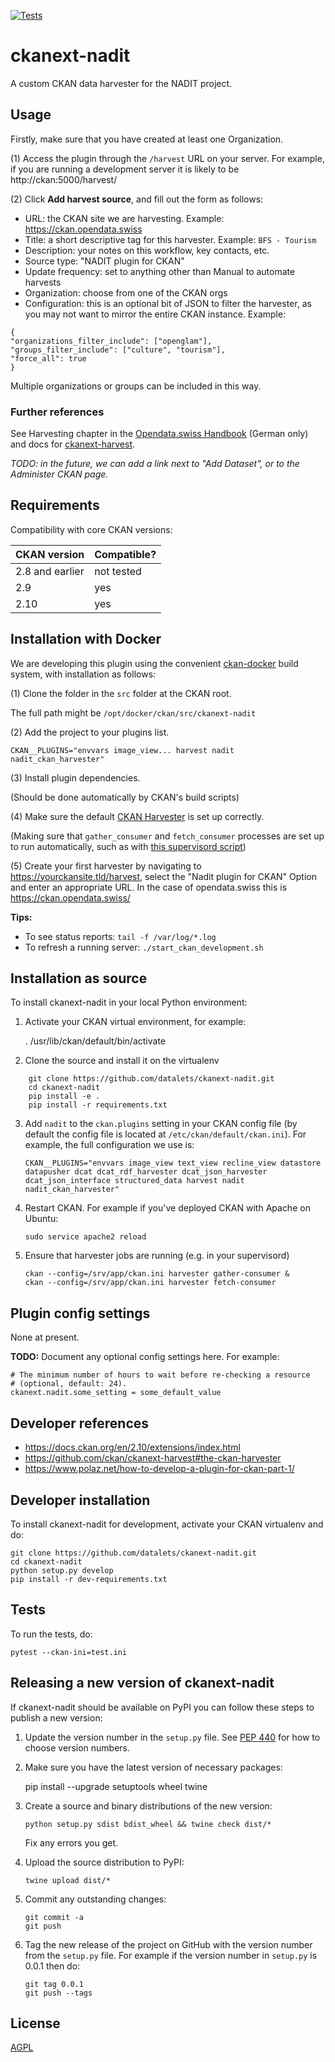 [![Tests](https://git.fhgr.ch/resto/ckanext-nadit/badges/main/pipeline.svg)](https://git.fhgr.ch/resto/ckanext-nadit/)

# ckanext-nadit

A custom CKAN data harvester for the NADIT project.

## Usage

Firstly, make sure that you have created at least one Organization.

(1) Access the plugin through the `/harvest` URL on your server. For example, if you are running a development server it is likely to be http://ckan:5000/harvest/

(2) Click **Add harvest source**, and fill out the form as follows:

- URL: the CKAN site we are harvesting. Example: https://ckan.opendata.swiss
- Title: a short descriptive tag for this harvester. Example: `BFS - Tourism`
- Description: your notes on this workflow, key contacts, etc.
- Source type: "NADIT plugin for CKAN"
- Update frequency: set to anything other than Manual to automate harvests
- Organization: choose from one of the CKAN orgs
- Configuration: this is an optional bit of JSON to filter the harvester, as you may not want to mirror the entire CKAN instance. Example: 

```
{
"organizations_filter_include": ["openglam"],
"groups_filter_include": ["culture", "tourism"],
"force_all": true
}
```

Multiple organizations or groups can be included in this way.

### Further references

See Harvesting chapter in the [Opendata.swiss Handbook](https://handbook.opendata.swiss/de/content/publizieren/publikationsvarianten/harvesting.html#harvesting-einrichten) (German only) and docs for [ckanext-harvest](https://github.com/ckan/ckanext-harvest#the-ckan-harvester).

_TODO: in the future, we can add a link next to "Add Dataset", or to the Administer CKAN page._

## Requirements

Compatibility with core CKAN versions:

| CKAN version    | Compatible? |
|-----------------|-------------|
| 2.8 and earlier | not tested  |
| 2.9             | yes         |
| 2.10            | yes         |

## Installation with Docker

We are developing this plugin using the convenient 
[ckan-docker](https://github.com/datalets/ckan-docker) 
build system, with installation as follows:

(1) Clone the folder in the `src` folder at the CKAN root. 

The full path might be `/opt/docker/ckan/src/ckanext-nadit`

(2) Add the project to your plugins list.

`CKAN__PLUGINS="envvars image_view... harvest nadit nadit_ckan_harvester"`

(3) Install plugin dependencies. 

(Should be done automatically by CKAN's build scripts)

(4) Make sure the default [CKAN Harvester](https://github.com/ckan/ckanext-harvest#ckanext-harvest---remote-harvesting-extension) is set up correctly.

(Making sure that `gather_consumer` and `fetch_consumer` processes are set up to run automatically, such as with [this supervisord script](https://github.com/datalets/ckan-docker/blob/766accecf7538ad6344620c75a526325723d0695/ckan/setup/consumers.conf))

(5) Create your first harvester by navigating to https://yourckansite.tld/harvest, select the "Nadit plugin for CKAN" Option and enter an appropriate URL. In the case of opendata.swiss this is https://ckan.opendata.swiss/

**Tips:**

- To see status reports: `tail -f /var/log/*.log`
- To refresh a running server: `./start_ckan_development.sh`

## Installation as source

To install ckanext-nadit in your local Python environment:

1. Activate your CKAN virtual environment, for example:

     . /usr/lib/ckan/default/bin/activate

2. Clone the source and install it on the virtualenv

```
    git clone https://github.com/datalets/ckanext-nadit.git
    cd ckanext-nadit
    pip install -e .
	pip install -r requirements.txt
```

3. Add `nadit` to the `ckan.plugins` setting in your CKAN
   config file (by default the config file is located at
   `/etc/ckan/default/ckan.ini`). For example, the full 
   configuration we use is:

   `CKAN__PLUGINS="envvars image_view text_view recline_view datastore datapusher dcat dcat_rdf_harvester dcat_json_harvester dcat_json_interface structured_data harvest nadit nadit_ckan_harvester"`

4. Restart CKAN. For example if you've deployed CKAN with Apache on Ubuntu:

   `sudo service apache2 reload`

5. Ensure that harvester jobs are running (e.g. in your supervisord)
   ```
   ckan --config=/srv/app/ckan.ini harvester gather-consumer &
   ckan --config=/srv/app/ckan.ini harvester fetch-consumer
   ```

## Plugin config settings

None at present.

**TODO:** Document any optional config settings here. For example:

	# The minimum number of hours to wait before re-checking a resource
	# (optional, default: 24).
	ckanext.nadit.some_setting = some_default_value


## Developer references

- https://docs.ckan.org/en/2.10/extensions/index.html
- https://github.com/ckan/ckanext-harvest#the-ckan-harvester
- https://www.polaz.net/how-to-develop-a-plugin-for-ckan-part-1/

## Developer installation

To install ckanext-nadit for development, activate your CKAN virtualenv and
do:

    git clone https://github.com/datalets/ckanext-nadit.git
    cd ckanext-nadit
    python setup.py develop
    pip install -r dev-requirements.txt


## Tests

To run the tests, do:

    pytest --ckan-ini=test.ini


## Releasing a new version of ckanext-nadit

If ckanext-nadit should be available on PyPI you can follow these steps to publish a new version:

1. Update the version number in the `setup.py` file. See [PEP 440](http://legacy.python.org/dev/peps/pep-0440/#public-version-identifiers) for how to choose version numbers.

2. Make sure you have the latest version of necessary packages:

    pip install --upgrade setuptools wheel twine

3. Create a source and binary distributions of the new version:

       python setup.py sdist bdist_wheel && twine check dist/*

   Fix any errors you get.

4. Upload the source distribution to PyPI:

       twine upload dist/*

5. Commit any outstanding changes:

       git commit -a
       git push

6. Tag the new release of the project on GitHub with the version number from
   the `setup.py` file. For example if the version number in `setup.py` is
   0.0.1 then do:

       git tag 0.0.1
       git push --tags

## License

[AGPL](https://www.gnu.org/licenses/agpl-3.0.en.html)
